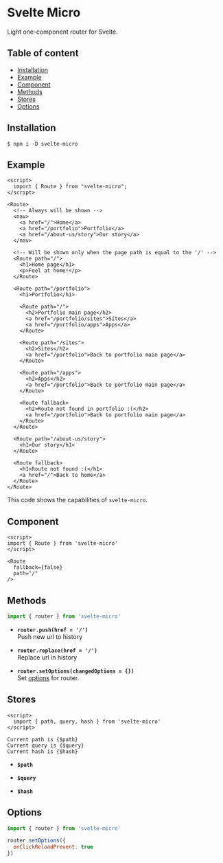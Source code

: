 # Svelte Micro
Light one-component router for Svelte.



## Table of content
- [Installation](#installation)
- [Example](#example)
- [Component](#component)
- [Methods](#methods)
- [Stores](#stores)
- [Options](#options)



## Installation
```
$ npm i -D svelte-micro
```



## Example
```svelte
<script>
  import { Route } from "svelte-micro";
</script>

<Route>
  <!-- Always will be shown -->
  <nav>
    <a href="/">Home</a>
    <a href="/portfolio">Portfolio</a>
    <a href="/about-us/story">Our story</a>
  </nav>

  <!-- Will be shown only when the page path is equal to the '/' -->
  <Route path="/">
    <h1>Home page</h1>
    <p>Feel at home!</p>
  </Route>

  <Route path="/portfolio">
    <h1>Portfolio</h1>

    <Route path="/">
      <h2>Portfolio main page</h2>
      <a href="/portfolio/sites">Sites</a>
      <a href="/portfolio/apps">Apps</a>
    </Route>

    <Route path="/sites">
      <h2>Sites</h2>
      <a href="/portfolio">Back to portfolio main page</a>
    </Route>

    <Route path="/apps">
      <h2>Apps</h2>
      <a href="/portfolio">Back to portfolio main page</a>
    </Route>

    <Route fallback>
      <h2>Route not found in portfolio :(</h2>
      <a href="/portfolio">Back to portfolio main page</a>
    </Route>
  </Route>

  <Route path="/about-us/story">
    <h1>Our story</h1>
  </Route>

  <Route fallback>
    <h1>Route not found :(</h1>
    <a href="/">Back to home</a>
  </Route>
</Route>
```
This code shows the capabilities of `svelte-micro`.



## Component
```svelte
<script>
import { Route } from 'svelte-micro'
</script>

<Route
  fallback={false}
  path="/"
/>
```



## Methods
```javascript
import { router } from 'svelte-micro'
```
- **`router.push(href = '/')`**\
  Push new url to history

- **`router.replace(href = '/')`**\
  Replace url in history

- **`router.setOptions(changedOptions = {})`**\
  Set [options](#options) for router.



## Stores
```svelte
<script>
  import { path, query, hash } from 'svelte-micro'
</script>

Current path is {$path}
Current query is {$query}
Current hash is {$hash}
```
- **`$path`** 

- **`$query`**

- **`$hash`**



## Options
```javascript
import { router } from 'svelte-micro'

router.setOptions({
  onClickReloadPrevent: true
})
```
